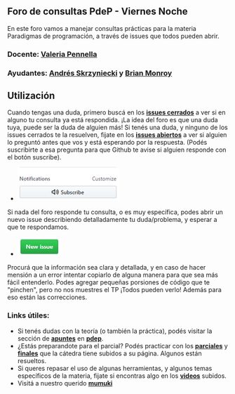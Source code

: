 ## Foro de consultas PdeP - Viernes Noche
En este foro vamos a manejar consultas prácticas para la materia Paradigmas de programación, a través de issues que todos pueden abrir.
### Docente: [**Valeria Pennella**](https://github.com/vpennella)
### Ayudantes: [**Andrés Skrzyniecki**](https://github.com/skrzynieckiUTN) y [**Brian Monroy**](https://github.com/brianUtn98)

## Utilización

Cuando tengas una duda, primero buscá en los [**issues cerrados**](https://github.com/brianUtn98/ModeloForo/issues?q=is%3Aissue+is%3Aclosed) a ver si en alguno tu consulta ya está respondida. ¡La idea del foro es que una duda tuya, puede ser la duda de alguien más! Si tenés una duda, y ninguno de los issues cerrados te la resuelven, fijate en los [**issues abiertos**](https://github.com/brianUtn98/ModeloForo/issues?q=is%3Aopen+is%3Aissue) a ver si alguien lo preguntó antes que vos y está esperando por la respuesta. (Podés suscribirte a esa pregunta para que Github te avise si alguien responde con el botón suscribe).
- <img src="suscribe.png">
Si nada del foro responde tu consulta, o es muy específica, podes abrir un nuevo issue describiendo detalladamente tu duda/problema, y esperar a que te respondamos.
- <img src="newissue.png">
Procurá que la información sea clara y detallada, y en caso de hacer mensión a un error intentar copiarlo de alguna manera para que sea más fácil entenderlo. Podes agregar pequeñas porsiones de código que te "pinchen", pero no nos muestres el TP ¡Todos pueden verlo! Además para eso están las correcciones.

### Links útiles:
* Si tenés dudas con la teoría (o también la práctica), podés visitar la sección de [**apuntes**](http://www.pdep.com.ar/material/apuntes) en [**pdep**](http://www.pdep.com.ar/).
* ¿Estás preparandote para el parcial? Podés practicar con los [**parciales**](http://www.pdep.com.ar/material/parciales) y [**finales**](http://www.pdep.com.ar/material/finales) que la cátedra tiene subidos a su página. Algunos están resueltos.
* Si queres repasar el uso de algunas herramientas, y algunos temas específicos de la materia, fijate si encontras algo en los [**videos**](http://www.pdep.com.ar/material/videos) subidos.
* Visitá a nuestro querido [**mumuki**](https://mumuki.io/pdep-utn/chapters/435-programacion-funcional)
